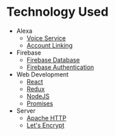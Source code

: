 # Technology Used

* Alexa
  * [Voice Service](https://developer.amazon.com/alexa-voice-service)
  * [Account Linking](https://developer.amazon.com/public/solutions/alexa/alexa-skills-kit/docs/linking-an-alexa-user-with-a-user-in-your-system)
* Firebase
  * [Firebase Database](https://firebase.google.com/docs/database/)
  * [Firebase Authentication](https://firebase.google.com/docs/auth/)
* Web Development
  * [React](https://facebook.github.io/react/)
  * [Redux](https://github.com/reactjs/redux)
  * [NodeJS](https://github.com/reactjs/redux)
  * [Promises](http://documentup.com/kriskowal/q/)
* Server
  * [Apache HTTP](https://httpd.apache.org/)
  * [Let&apos;s Encrypt](https://letsencrypt.org/)
